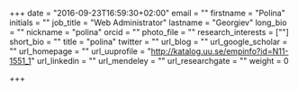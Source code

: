 +++
date = "2016-09-23T16:59:30+02:00"
email = ""
firstname = "Polina"
initials = ""
job_title = "Web Administrator"
lastname = "Georgiev"
long_bio = ""
nickname = "polina"
orcid = ""
photo_file = ""
research_interests = [""]
short_bio = ""
title = "polina"
twitter = ""
url_blog = ""
url_google_scholar = ""
url_homepage = ""
url_uuprofile = "http://katalog.uu.se/empinfo?id=N11-1551_1"
url_linkedin = ""
url_mendeley = ""
url_researchgate = ""
weight = 0

+++

